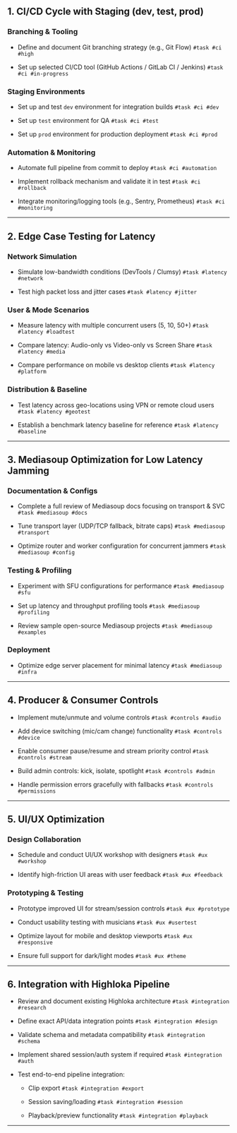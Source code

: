 ## 1. CI/CD Cycle with Staging (dev, test, prod)

### Branching & Tooling

-  Define and document Git branching strategy (e.g., Git Flow) `#task #ci #high`
    
-  Set up selected CI/CD tool (GitHub Actions / GitLab CI / Jenkins) `#task #ci #in-progress`
    

### Staging Environments

-  Set up and test `dev` environment for integration builds `#task #ci #dev`
    
-  Set up `test` environment for QA `#task #ci #test`
    
-  Set up `prod` environment for production deployment `#task #ci #prod`
    

### Automation & Monitoring

-  Automate full pipeline from commit to deploy `#task #ci #automation`
    
-  Implement rollback mechanism and validate it in test `#task #ci #rollback`
    
-  Integrate monitoring/logging tools (e.g., Sentry, Prometheus) `#task #ci #monitoring`
    

---

## 2. Edge Case Testing for Latency

### Network Simulation

-  Simulate low-bandwidth conditions (DevTools / Clumsy) `#task #latency #network`
    
-  Test high packet loss and jitter cases `#task #latency #jitter`
    

### User & Mode Scenarios

-  Measure latency with multiple concurrent users (5, 10, 50+) `#task #latency #loadtest`
    
-  Compare latency: Audio-only vs Video-only vs Screen Share `#task #latency #media`
    
-  Compare performance on mobile vs desktop clients `#task #latency #platform`
    

### Distribution & Baseline

-  Test latency across geo-locations using VPN or remote cloud users `#task #latency #geotest`
    
-  Establish a benchmark latency baseline for reference `#task #latency #baseline`
    

---

## 3. Mediasoup Optimization for Low Latency Jamming

### Documentation & Configs

-  Complete a full review of Mediasoup docs focusing on transport & SVC `#task #mediasoup #docs`
    
-  Tune transport layer (UDP/TCP fallback, bitrate caps) `#task #mediasoup #transport`
    
-  Optimize router and worker configuration for concurrent jammers `#task #mediasoup #config`
    

### Testing & Profiling

-  Experiment with SFU configurations for performance `#task #mediasoup #sfu`
    
-  Set up latency and throughput profiling tools `#task #mediasoup #profiling`
    
-  Review sample open-source Mediasoup projects `#task #mediasoup #examples`
    

### Deployment

-  Optimize edge server placement for minimal latency `#task #mediasoup #infra`
    

---

## 4. Producer & Consumer Controls

-  Implement mute/unmute and volume controls `#task #controls #audio`
    
-  Add device switching (mic/cam change) functionality `#task #controls #device`
    
-  Enable consumer pause/resume and stream priority control `#task #controls #stream`
    
-  Build admin controls: kick, isolate, spotlight `#task #controls #admin`
    
-  Handle permission errors gracefully with fallbacks `#task #controls #permissions`
    

---

## 5. UI/UX Optimization

### Design Collaboration

-  Schedule and conduct UI/UX workshop with designers `#task #ux #workshop`
    
-  Identify high-friction UI areas with user feedback `#task #ux #feedback`
    

### Prototyping & Testing

-  Prototype improved UI for stream/session controls `#task #ux #prototype`
    
-  Conduct usability testing with musicians `#task #ux #usertest`
    
-  Optimize layout for mobile and desktop viewports `#task #ux #responsive`
    
-  Ensure full support for dark/light modes `#task #ux #theme`
    

---

## 6. Integration with Highloka Pipeline

-  Review and document existing Highloka architecture `#task #integration #research`
    
-  Define exact API/data integration points `#task #integration #design`
    
-  Validate schema and metadata compatibility `#task #integration #schema`
    
-  Implement shared session/auth system if required `#task #integration #auth`
    
-  Test end-to-end pipeline integration:
    
    -  Clip export `#task #integration #export`
        
    -  Session saving/loading `#task #integration #session`
        
    -  Playback/preview functionality `#task #integration #playback`
        

---

